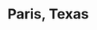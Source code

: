 ---
layout: post
title: Paris, Texas
director: Wim Wenders
year: 1984
cover: https://images.mubicdn.net/images/film/1502/cache-831156-1668618946/image-w1280.jpg
imdb_id: tt0087884
cannes: true
---